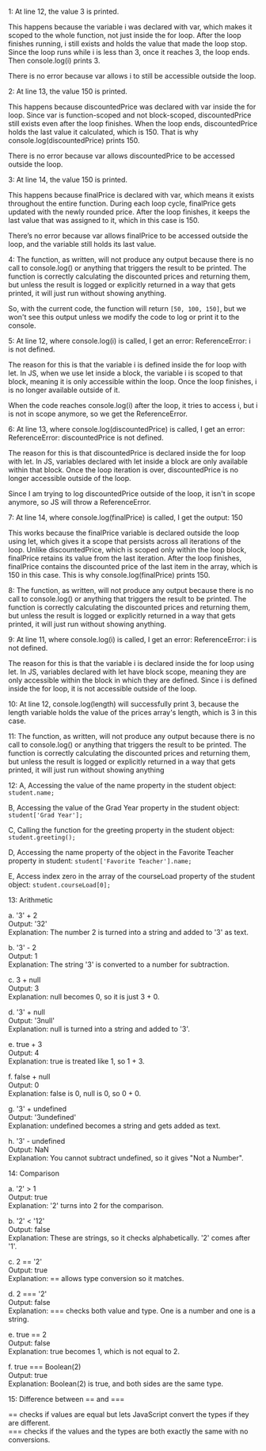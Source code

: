 1:
At line 12, the value 3 is printed.

This happens because the variable i was declared with var, which makes it scoped to the whole function, not just inside the for loop. After the loop finishes running, i still exists and holds the value that made the loop stop. Since the loop runs while i is less than 3, once it reaches 3, the loop ends. Then console.log(i) prints 3.

There is no error because var allows i to still be accessible outside the loop.

2:
At line 13, the value 150 is printed.

This happens because discountedPrice was declared with var inside the for loop. Since var is function-scoped and not block-scoped, discountedPrice still exists even after the loop finishes. When the loop ends, discountedPrice holds the last value it calculated, which is 150. That is why console.log(discountedPrice) prints 150.

There is no error because var allows discountedPrice to be accessed outside the loop.

3:
At line 14, the value 150 is printed.

This happens because finalPrice is declared with var, which means it exists throughout the entire function. During each loop cycle, finalPrice gets updated with the newly rounded price. After the loop finishes, it keeps the last value that was assigned to it, which in this case is 150.

There’s no error because var allows finalPrice to be accessed outside the loop, and the variable still holds its last value.

4:
The function, as written, will not produce any output because there is no call to console.log() or anything that triggers the result to be printed. The function is correctly calculating the discounted prices and returning them, but unless the result is logged or explicitly returned in a way that gets printed, it will just run without showing anything.

So, with the current code, the function will return `[50, 100, 150]`, but we won't see this output unless we modify the code to log or print it to the console.

5:
At line 12, where console.log(i) is called, I get an error: ReferenceError: i is not defined.

The reason for this is that the variable i is defined inside the for loop with let. In JS, when we use let inside a block, the variable i is scoped to that block, meaning it is only accessible within the loop. Once the loop finishes, i is no longer available outside of it.

When the code reaches console.log(i) after the loop, it tries to access i, but i is not in scope anymore, so we get the ReferenceError.

6:
At line 13, where console.log(discountedPrice) is called, I get an error: ReferenceError: discountedPrice is not defined.

The reason for this is that discountedPrice is declared inside the for loop with let. In JS, variables declared with let inside a block are only available within that block. Once the loop iteration is over, discountedPrice is no longer accessible outside of the loop.

Since I am trying to log discountedPrice outside of the loop, it isn't in scope anymore, so JS will throw a ReferenceError.

7:
At line 14, where console.log(finalPrice) is called, I get the output: 150

This works because the finalPrice variable is declared outside the loop using let, which gives it a scope that persists across all iterations of the loop. Unlike discountedPrice, which is scoped only within the loop block, finalPrice retains its value from the last iteration. After the loop finishes, finalPrice contains the discounted price of the last item in the array, which is 150 in this case. This is why console.log(finalPrice) prints 150.

8:
The function, as written, will not produce any output because there is no call to console.log() or anything that triggers the result to be printed. The function is correctly calculating the discounted prices and returning them, but unless the result is logged or explicitly returned in a way that gets printed, it will just run without showing anything.

9:
At line 11, where console.log(i) is called, I get an error: ReferenceError: i is not defined.

The reason for this is that the variable i is declared inside the for loop using let. In JS, variables declared with let have block scope, meaning they are only accessible within the block in which they are defined. Since i is defined inside the for loop, it is not accessible outside of the loop.

10:
At line 12, console.log(length) will successfully print 3, because the length variable holds the value of the prices array's length, which is 3 in this case.

11:
The function, as written, will not produce any output because there is no call to console.log() or anything that triggers the result to be printed. The function is correctly calculating the discounted prices and returning them, but unless the result is logged or explicitly returned in a way that gets printed, it will just run without showing anything

12: 
A, Accessing the value of the name property in the student object:
`student.name;`

B, Accessing the value of the Grad Year property in the student object:
`student['Grad Year'];`


C, Calling the function for the greeting property in the student object:
`student.greeting();`

D, Accessing the name property of the object in the Favorite Teacher property in student:
`student['Favorite Teacher'].name;`

E, Access index zero in the array of the courseLoad property of the student object:
`student.courseLoad[0];`


13: Arithmetic

a. '3' + 2  
Output: '32'  
Explanation: The number 2 is turned into a string and added to '3' as text.

b. '3' - 2  
Output: 1  
Explanation: The string '3' is converted to a number for subtraction.

c. 3 + null  
Output: 3  
Explanation: null becomes 0, so it is just 3 + 0.

d. '3' + null  
Output: '3null'  
Explanation: null is turned into a string and added to '3'.

e. true + 3  
Output: 4  
Explanation: true is treated like 1, so 1 + 3.

f. false + null  
Output: 0  
Explanation: false is 0, null is 0, so 0 + 0.

g. '3' + undefined  
Output: '3undefined'  
Explanation: undefined becomes a string and gets added as text.

h. '3' - undefined  
Output: NaN  
Explanation: You cannot subtract undefined, so it gives "Not a Number".


14: Comparison

a. '2' > 1  
Output: true  
Explanation: '2' turns into 2 for the comparison.

b. '2' < '12'  
Output: false  
Explanation: These are strings, so it checks alphabetically. '2' comes after '1'.

c. 2 == '2'  
Output: true  
Explanation: == allows type conversion so it matches.

d. 2 === '2'  
Output: false  
Explanation: === checks both value and type. One is a number and one is a string.

e. true == 2  
Output: false  
Explanation: true becomes 1, which is not equal to 2.

f. true === Boolean(2)  
Output: true  
Explanation: Boolean(2) is true, and both sides are the same type.


15: Difference between == and ===

== checks if values are equal but lets JavaScript convert the types if they are different.  
=== checks if the values and the types are both exactly the same with no conversions.



